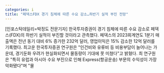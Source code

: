 ```yaml
---
categories: i
title: "페덱스FDX 경기 침체에 따른 수요 감소…하반기 실적 부진 전망"
---
```

[인포스탁데일리=박정도 전문기자] 한국투자증권이 경기 침체에 따른 수요 감소로 페덱스(FDX)의 하반기 실적이 부진할 것이라고 관측했다. 페덱스의 2023회계연도 1분기 매출액은 전년 동기 대비 6% 증가한 232억 달러, 영업이익은 15% 감소한 12억 달러를 기록했다. 최고운 한국투자증권 연구원은 "인건비와 유류비 등 비용부담이 늘어나는 가운데, 경기둔화 우려가 현실화되면서 물동량이 기대에 못 미쳤다"고 밝혔다. 최 연구원은 "특히 유럽과 아시아 수요 부진으로 인해 Express(항공운송) 부문의 수익성이 가장 악화됐다"며 "물